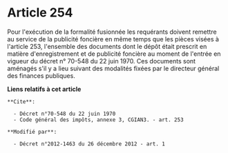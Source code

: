 # Article 254

Pour l'exécution de la formalité fusionnée les requérants doivent remettre au service de la publicité foncière en même temps
que les pièces visées à l'article 253, l'ensemble des documents dont le dépôt était prescrit en matière d'enregistrement et
de publicité foncière au moment de l'entrée en vigueur du décret n° 70-548 du 22 juin 1970. Ces documents sont aménagés s'il
y a lieu suivant des modalités fixées par le directeur général des finances publiques.

**Liens relatifs à cet article**

	**Cite**:

	  - Décret n°70-548 du 22 juin 1970
	  - Code général des impôts, annexe 3, CGIAN3. - art. 253

	**Modifié par**:

	  - Décret n°2012-1463 du 26 décembre 2012 - art. 1
